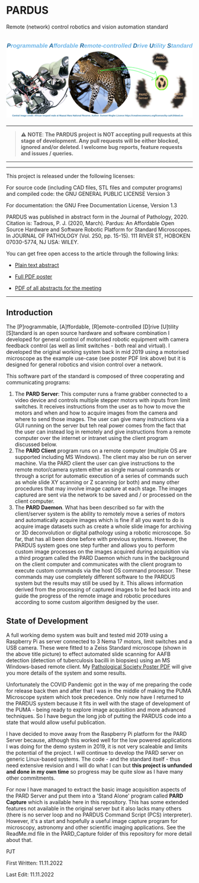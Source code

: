 # PARDUS
Remote (network) control robotics and vision automation standard


![PARDUS Title](Images/PARD_Title.png)
---

----------------------- ------------------------------------
> :warning: **NOTE**: **The PARDUS project is NOT accepting pull requests at this stage of development. Any pull requests will be either blocked, ignored and/or deleted. I welcome bug reports, feature requests and issues / queries.**
----------------------------------------------------------------

---

This project is released under the following licenses:

For source code (including CAD files, STL files and computer programs) and compiled code: the GNU GENERAL PUBLIC LICENSE Version 3
 
 For documentation: the GNU Free Documentation License, Version 1.3

PARDUS was published in abstract form in the Journal of Pathology, 2020. Citation is: Tadrous, P. J. (2020, March). Pardus: An Affordable Open Source Hardware and Software Robotic Platform for Standard Microscopes. In JOURNAL OF PATHOLOGY (Vol. 250, pp. 15-15). 111 RIVER ST, HOBOKEN 07030-5774, NJ USA: WILEY.

 You can get free open access to the article through the following links:
 
 * [Plain text abstract](docs/PARD_Abstract.md)
 
 * [Full PDF poster](docs/PARD_Poster.pdf)
 
 * [PDF of all abstracts for the meeting](https://www.pathsoc.org/_userfiles/pages/files/meetings/archive/WM2020AbsFile.pdf)

---
                       
Introduction
------------
The [P]rogrammable, [A]ffordable, [R]emote-controlled [D]rive [U]tility [S]tandard is an open source hardware and software combination I developed for general control of motorised robotic equipment with camera feedback control (as well as limit switches - both real and virtual). I developed the original working system back in mid 2019 using a motorised microscope as the example use-case (see poster PDF link above) but it is designed for general robotics and vision control over a network.

This software part of the standard is composed of three cooperating and communicating programs:

1. The **PARD Server**: This computer runs a frame grabber connected to a video device and controls multiple stepper motors with inputs from limit switches. It receives instructions from the user as to how to move the motors and when and how to acquire images from the camera and where to send those images. The user can give many instructions via a GUI running on the server but teh real power comes from the fact that the user can instead log in remotely and give instructions from a remote computer over the internet or intranet using the client program discussed below.
2. The **PARD Client** program runs on a remote computer (multiple OS are supported including MS Windows). The client may also be run on server machine. Via the PARD client the user can give instructions to the remote motor/camera system either as single manual commands or through a script for automatic execution of a series of commands such as whole slide XY scanning or Z scanning (or both) and many other procedures that may involve image capture at each stage. The images captured are sent via the network to be saved and / or processed on the client computer.
3. The **PARD Daemon**. What has been described so far with the client/server system is the ability to remotely move a series of motors and automatically acquire images which is fine if all you want to do is acquire image datasets such as create a whole slide image for archiving or 3D deconvolution or digital pathology using a robotic microscope. So far, that has all been done before with previous systems. However, the PARDUS system goes one step further and allows you to perform custom image processes on the images acquired during acquisition via a third program called the PARD Daemon which runs in the background on the client computer and communicates with the client program to execute custom commands via the host OS command processor. These commands may use completely different software to the PARDUS system but the results may still be used by it. This allows information derived from the processing of captured images to be fed back into and guide the progress of the remote image and robotic procedures according to some custom algorithm designed by the user. 

State of Development
--------------------
A full working demo system was built and tested mid 2019 using a Raspberry Pi as server connected to 3 Nema 17 motors, limit switches and a USB camera. These were fitted to a Zeiss Standard microscope (shown in the above title picture) to effect automated slide scanning for AAFB detection (detection of tuberculosis bacilli in biopsies) using an MS Windows-based remote client. My [Pathological Society Poster PDF](docs/PARD_Poster.pdf) will give you more details of the system and some results.

Unfortunately the COVID Pandemic got in the way of me preparing the code for release back then and after that I was in the middle of making the PUMA Microscope system which took precedence. Only now have I returned to the PARDUS system because it fits in well with the stage of development of the PUMA - being ready to explore image acquisition and more advanced techniques. So I have begun the long job of putting the PARDUS code into a state that would allow useful publication.

I have decided to move away from the Raspberry Pi platform for the PARD Server because, although this worked well for the low powered applications I was doing for the demo system in 2019, it is not very scaleable and limits the potential of the project. I will continue to develop the PARD server on generic Linux-based systems. The code - and the standard itself - thus need extensive revision and I will do what I can but **this project is unfunded and done in my own time** so progress may be quite slow as I have many other commitments.

For now I have managed to extract the basic image acquisition aspects of the PARD Server and put them into a 'Stand Alone' program called **PARD Capture** which is available here in this repository. This has some extended features not available in the original server but it also lacks many others (there is no server loop and no PARDUS Command Script (PCS) interpreter). However, it's a start and hopefully a useful image capture program for microscopy, astronomy and other scientific imaging applications. See the ReadMe.md file in the PARD_Capture folder of this repository for more detail about that.

PJT

First Written: 11.11.2022

Last Edit: 11.11.2022
